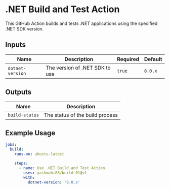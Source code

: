 # .NET Build and Test Action

This GitHub Action builds and tests .NET applications using the specified .NET SDK version.

## Inputs

| Name            | Description                    | Required | Default  |
|-----------------|--------------------------------|----------|----------|
| `dotnet-version`| The version of .NET SDK to use | `true`   | `8.0.x`  |

## Outputs

| Name            | Description                      |
|-----------------|----------------------------------|
| `build-status`  | The status of the build process  |

## Example Usage

```yaml
jobs:
  build:
    runs-on: ubuntu-latest

    steps:
      - name: Use .NET Build and Test Action
        uses: yashmahi88/build-01@v1
        with:
          dotnet-version: '8.0.x'

 